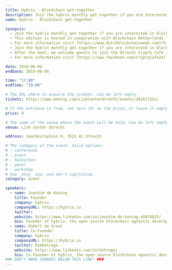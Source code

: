 ```yaml
---
title: Hybrix - Blockchain get-together
description: Join the hybrix monthly get-together if you are interested in blockchain technology and coding, want to talk about it, share your experiences, pains or want to learn more.
name: Hybrix - Blockchain get-together

synopsis:
  - Join the hybrix monthly get-together if you are interested in blockchain technology and coding, want to talk about it, share your experiences, pains or want to learn more.
  - This edition is hosted in cooperation with Blockchain Netherlands for the Dutch Blockchain Week.
  - For more information visit [https://www.dutchblockchainweek.com](https://www.dutchblockchainweek.com)
  - Join the hybrix monthly get-together if you are interested in blockchain technology and coding, want to talk about it, share your experiences, pains or want to learn more. Come for a drink and a chat at the Lisk Center Utrecht!
  - After the meet, we welcome guests to join the Utrecht Crypto Café community for a panel discussion on the societal impact of decentralization at restaurant Puschkin, 20.00.
  - For more information visit [https://www.facebook.com/CryptoCafe24/](https://www.facebook.com/CryptoCafe24/)

date: 2019-06-06
endDate: 2019-06-06

time: "17:00"
endTime: "19:00"

# The URL where to acquire the tickets. Can be left empty.
tickets: https://www.meetup.com/LiskCenterUtrecht/events/261671551/

# If the entrance is free, set zero (0) as the price, or leave it empty.
price: 0

# The name of the venue where the event will be held. Can be left empty.
venue: Lisk Center Utrecht

address: Jaarbeursplein 6, 3521 AL Utrecht

# The category of the event. Valid options:
# - conference
# - event
# - hackathon
# - panel
# - workshop
# Use _only_ one, and don't capitalize.
category: event

speakers:
  - name: Joachim de Koning
    title: Founder
    company: hybrix
    companyURL: https://hybrix.io
    twitter:
    website: https://www.linkedin.com/in/joachim-de-koning-a5874b25/
    bio: Founder of hybrix, the open source blockchain agnostic development platform.
  - name: Robert de Groot
    title: Co-Founder
    company: hybrix
    companyURL: https://hybrix.io
    twitter: RobDotrego
    website: https://www.linkedin.com/in/dotrego/
    bio: Co-Founder of hybrix, the open source blockchain agnostic development platform.
### DON'T MAKE CHANGES BELOW THIS LINE! ###
---
```


<!-- ### DON'T MAKE CHANGES BELOW THIS LINE! ### -->

<Event-Content/>
